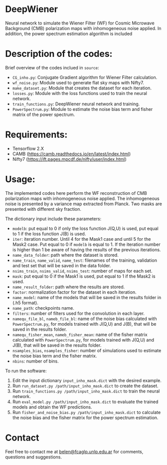 # DeepWiener
Neural network to simulate the Wiener Filter (WF) for Cosmic Microwave Background (CMB) polarization maps with inhomogeneous noise applied. In addition, the power spectrum estimation algorithm is included 


# Description of the codes: 

Brief overview of the codes inclued in ``source``:
- ``CG_inho.py``: Conjugate Gradient algorithm for Wiener Filter calculation.
- ``wf_noise.py``: Module used to generate flat sky maps with Nifty7.
- ``make_dataset.py``: Module that creates the dataset for each iteration.
- ``losses.py``: Module with the loss functions used to train the neural network. 
- ``train_functions.py``: DeepWiener neural network and training.
- ``PowerSpectrum.py``: Module to estimate the noise bias term and fisher matrix of the power spectrum.

# Requirements: 

- Tensorflow 2.X
- CAMB (https://camb.readthedocs.io/en/latest/index.html)
- Nifty7 (https://ift.pages.mpcdf.de/nifty/user/index.html)


# Usage: 

The implemented codes here perform the WF reconstruction of CMB polarization maps with inhomogeneous noise applied. The inhomogeneous noise is presented by a variance map extracted from Planck. Two masks are presented with different sky fraction. 

The dictionary input include these parameters:

- ``modelb``: put equal to 0 if only the loss function J(Q,U) is used, put equal to 1 if the loss function J(B) is used.
- ``iter``: iteration number. Until 4 for the Mask1 case and until 5 for the Mask2 case. Put equal to 0 if ``modelb`` is equal to 1. If the iteration number is higher than 1 be aware of having the results of the previous iterations.    
- ``name_data_folder``: path where the dataset is stored.
- ``name_train``, ``name_valid``, ``name_test``: filenames of the training, validation and test set that will be saved in the data folder.
- ``nsims_train``, ``nsims_valid``, ``nsims_test``: number of maps for each set.
- ``mask``: put equal to 0 if the Mask1 is used, put equal to 1 if the Mask2 is used.
- ``name_result_folder``: path where the results are stored.
- ``factor``: normalization factor for the dataset in each iteration.
- ``name_model``: name of the models that will be saved in the results folder in (.h5 format).
- ``name_path``: checkpoints name.
- ``filters``: number of filters used for the convolution in each layer.
- ``namequ_file_bl``, ``nameb_file_bl``: name of the noise bias calculated with ``PowerSpectrum.py``, for models trained with J(Q,U) and J(B), that will be saved in the results folder.
- ``namequ_fisher_mean``, ``nameb_fisher_mean``: name of the fisher matrix calculated with ``PowerSpectrum.py``, for models trained with J(Q,U) and J(B), that will be saved in the results folder.
- ``nsamples_bias``, ``nsamples_fisher``: number of simulations used to estimate the noise bias term and the fisher matrix.
- ``nbins``: number of bins.

To run the software: 

1. Edit the input dictionary ``input_inho_mask.dict`` with the desired example.
2. Run ``run_dataset.py /path/input_inho_mask.dict`` to create the dataset.
3. Run ``train_functions.py /path/input_inho_mask.dict`` to train the neural network.
4. Run ``eval_model.py /path/input_inho_mask.dict`` to evaluate the trained models and obtain the WF predictions.
5. Run ``fisher_and_noise_bias.py /path/input_inho_mask.dict`` to calculate the noise bias and the fisher matrix for the power spectrum estimation.

# Contact 

Feel free to contact me at belen@fcaglp.unlp.edu.ar for comments, questions and suggestions.











